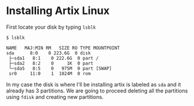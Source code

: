 # Installing Artix Linux

First locate your disk by typing `lsblk`


    $ lsblk
    
    NAME   MAJ:MIN RM   SIZE RO TYPE MOUNTPOINT
    sda      8:0    0 223.6G  0 disk
     ├─sda1   8:1    0 222.6G  0 part /
     ├─sda2   8:2    0     1K  0 part
     └─sda5   8:5    0   975M  0 part [SWAP]
     sr0     11:0    1  1024M  0 rom
 
 In my case the disk is where I'll be installing artix is labeled as `sda` and it already has 3 partitions. We are going to proceed deleting all the partitions using `fdisk` and creating new partitions.
 
